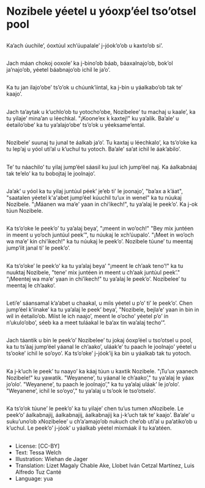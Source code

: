 # Nozibele yéetel u yóoxp’éel tso’otsel pool

##
Ka’ach úuchile’, óoxtúul xch’úupalale’ j-jóok’o’ob u kaxto’ob si’.

##
Jach máan chokoj ooxole’ ka j-bino’ob báab, báaxalnajo’ob, bok’ol ja’najo’ob, yéetel báabnajo’ob ichil le ja’o’.

##
Ka tu jan ilajo’obe’ ts’o’ok u chúunk’iintal, ka j-bin u yáalkabo’ob tak te’ kaajo’.

##
Jach ta’aytak u k’uchlo’ob tu yotocho’obe, Nozibelee’ tu machaj u kaale’, ka tu yilaje’ mina’an u léechkal. "¡Koone’ex k kaxtej!" ku ya’alik. Ba’ale’ u éetailo’obe’ ka tu ya’alajo’obe’ ts’o’ok u yéeksame’ental.

##
Nozibele’ suunaj tu junal te áalkab ja’o’. Tu kaxtaj u léechkalo’, ka ts’o’oke ka tu lep’aj u yóol uti’al u k’uchul tu yotoch. Ba’ale’ sa’at ichil le áak’abilo’.

##
Te’ tu náachilo’ tu yilaj jump’éel sáasil ku juul ich jump’éel naj. Ka áalkabnáaj tak te’elo’ ka tu bobojtaj le joolnajo’.

##
Ja’ak’ u yóol ka tu yilaj juntúul péek’ je’eb ti’ le joonajo’, "ba’ax a k’áat", "saatalen yéetel k'a'abet jump’éel kúuchil tu’ux in wenel" ka tu núukaj Nozibele. "¡Máanen wa ma’e’ yaan in chi’ikech!", tu ya’alaj le peek’o’. Ka j-ok túun Nozibele.

##
Ka ts’o’oke le peek’o’ tu ya’alaj beya’, "¡meent in wo’och!" "Bey mix juntéen in meent u yo’och juntúul peek’", tu núukaj le xch’úupalo’. "¡Meet in wo’och wa ma’e’ kin chi’ikech!" ka tu núukaj le peek’o’. Nozibele túune’ tu meentaj jump’íit janal ti’ le peek’o’.

##
Ka ts’o’oke’ le peek’o’ ka tu ya’alaj beya’ "¡meent le ch’aak teno’!" ka tu nuuktaj Nozibele, "tene’ mix juntéen in meent u ch’aak juntúul peek’." “¡Meentej wa ma’e’ yaan in chi’ikech!" tu ya’alaj le peek’o’. Nozibelee’ tu meentaj le ch’aako’.

##
Leti’e’ sáansamal k’a’abet u chaakal, u míis yéetel u p’o’ ti’ le peek’o’. Chen jump’éel k’iinake’ ka tu ya’alaj le peek’ beya’, "Nozibele, bejla’e’ yaan in bin in wil in éetailo’ob. Míist le ich naajo’, meent le o’ocho’ yéetel p’o’ in n’ukulo’obo’, séeb ka a meet tuláakal le ba’ax tin wa’alaj techo’”.

##
Jach táantik u bin le peek’o’ Nozibelee’ tu jokaj óoxp’éel u tso’otsel u pool, ka tu ts’áaj jump’éel yáanal le ch’aako’, uláak’e’ tu paach le joolnajo’ yéetel u ts’ooke’ ichil le so’oyo’. Ka ts’o’oke’ j-jóok’ij ka bin u yáalkab tak tu yotoch.

##
Ka j-k’uch le peek’ tu naayo’ ka káaj túun u kaxtik Nozibele. "¡Tu’ux yaanech Nozibele!" ku yawatik. "Weyanene’, tu yáanal le ch’aako’," tu ya’alaj le yáax jo’olo’. "Weyanene’, tu paach le joolnajo’," ka tu ya’alaj uláak’ le jo’olo’. "Weyanene’, ichil le so’oyo’," tu ya’alaj u ts’ook le tso’otselo’.

##
Ka ts’o’ok túune’ le peek’o’ ka tu yilaje’ chen tu’us tumen xNozibele. Le peek’o’ áalkabnajij, áalkabnajij, áalkabnajij ka j-k’uch tak te’ kaajo’. Ba’ale’ u suku’uno’ob xNozibelee’ u ch’a’amajo’ob nukuch che’ob uti’al u pa’atiko’ob u k’uchul. Le peek’o’ j-jóok’ u yáalkab yéetel mixmáak il tu ka’atéen.

##
* License: [CC-BY]
* Text: Tessa Welch
* Illustration: Wiehan de Jager
* Translation: Lizet Magaly Chable Ake, Llobet Iván Cetzal Martínez, Luis Alfredo Tuz Canté
* Language: yua
